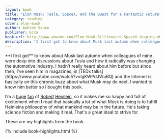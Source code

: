 ```yaml
---
layout: book
title: "Elon Musk: Tesla, SpaceX, and the Quest for a Fantastic Future"
category: reading
cover: elon-musk
author: Ashlee Vance
publisher: Ecco
book-url: http://www.amazon.com/Elon-Musk-Billionaire-SpaceX-shaping-ebook/dp/B00SIDCSWY/
description: 'I first got to know about Musk last autumn when colleagues of mine were deep into discussions about Tesla and how it radically was changing the automotive industry. I hadn’t really heard about him before but since then, I’ve seen him in magazines, in TEDx talks and the Internet is basically on this chronic buzz about what Musk may do next. I wanted to know him better so I bought this book.'
---
```


<p class="intro" markdown="1">**I first got** to know about Musk last autumn when colleagues of mine were deep into discussions about Tesla and how it radically was changing the automotive industry. I hadn’t really heard about him before but since then, I’ve seen him in magazines, in [TEDx talks](https://www.youtube.com/watch?v=IgKWPdJWuBQ) and the Internet is basically on this chronic buzz about what Musk may do next. I wanted to know him better so I bought this book.</p>

I’m a [huge](/reading/stranger-in-a-strange-land) [fan](/reading/farmer-in-the-sky) of [Robert](/reading/time-enough-for-love) [Heinlein](/reading/revolt-in-2100), so it makes me so happy and full of excitement when I read that basically a lot of what Musk is doing is to fulfill Heinleins philosophy of what mankind may be in the future. He's taking science fiction and making it real. That's a great ideal to strive for.

These are my highlights from the book.

{% include book-highlights.html %}

